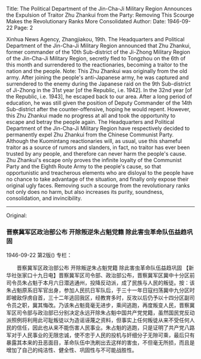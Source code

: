 Title: The Political Department of the Jin-Cha-Ji Military Region Announces the Expulsion of Traitor Zhu Zhankui from the Party: Removing This Scourge Makes the Revolutionary Ranks More Consolidated
Author:
Date: 1946-09-22
Page: 2

Xinhua News Agency, Zhangjiakou, 19th. The Headquarters and Political Department of the Jin-Cha-Ji Military Region announced that Zhu Zhankui, former commander of the 10th Sub-district of the Ji-Zhong Military Region of the Jin-Cha-Ji Military Region, secretly fled to Tongzhou on the 6th of this month and surrendered to the reactionaries, becoming a traitor to the nation and the people. Note: This Zhu Zhankui was originally from the old army. After joining the people's anti-Japanese army, he was captured and surrendered to the enemy during the Japanese raid on the 9th Sub-district of Ji-Zhong in the 31st year [of the Republic, i.e. 1942]. In the 32nd year [of the Republic, i.e. 1943], he escaped back to our area. After a long period of education, he was still given the position of Deputy Commander of the 14th Sub-district after the counter-offensive, hoping he would repent. However, this Zhu Zhankui made no progress at all and took the opportunity to escape and betray the people again. The Headquarters and Political Department of the Jin-Cha-Ji Military Region have respectively decided to permanently expel Zhu Zhankui from the Chinese Communist Party. Although the Kuomintang reactionaries will, as usual, use this shameful traitor as a source of rumors and slanders, in fact, no traitor has ever been trusted by any people, and therefore can never harm the people's cause. Zhu Zhankui's escape only proves the infinite loyalty of the Communist Party and the Eighth Route Army to the people's cause, so that opportunistic and treacherous elements who are disloyal to the people have no chance to take advantage of the situation, and finally only expose their original ugly faces. Removing such a scourge from the revolutionary ranks not only does no harm, but also increases its purity, soundness, consolidation, and invincibility.



<hr /> 

Original: 


### 晋察冀军区政治部公布  开除叛逆朱占魁党籍  除此害虫革命队伍益趋巩固

1946-09-22
第2版()
专栏：

　　晋察冀军区政治部公布
    开除叛逆朱占魁党籍
    除此害虫革命队伍益趋巩固
    【新华社张家口十九日电】晋察冀军区司令部、政治部公布，晋察冀军区冀中十分区前司令员朱占魁于本月六日潜逃通州，投降反动派，成了民族与人民的叛徒。按：该朱占魁原系旧军官出身，参加人民抗日军队后，于三十一年日寇扫荡冀中九分区时即被敌俘虏自首，三十二年逃回我区，经教育多时，反攻以后仍予以十四分区副司令员之职，冀其悔改。乃该朱占魁竟毫无进步，乘间逃跑，再度叛变人民，晋察冀军区司令部与政治部已分别决定永远开除朱占魁中国共产党党籍，虽然国民党反动派照例将利用此可耻叛徒以为造谣诬蔑之资料，但事实上任何叛徒从来不受任何人民的信任，因此也从来不能伤害人民事业。朱占魁的逃跑，只是证明了共产党八路军对于人民事业的无限忠诚，使不忠于人民的投机与奸细分子无隙可乘，最后只有暴露其本来的丑恶面目，革命队伍中洗刷出去这样的害虫，不但毫无所损，而且是增加了自己的纯洁性、健全性、巩固性与不可能战胜性。

